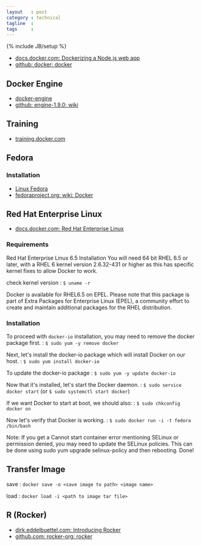 ```yaml
---
layout   : post
category : technical
tagline  : 
tags     : 
---
```

{% include JB/setup %}

- [docs.docker.com: Dockerizing a Node.js web app](https://docs.docker.com/examples/nodejs_web_app/)
- [github: docker: docker](https://github.com/docker/docker)

## Docker Engine

- [docker-engine](https://www.docker.com/docker-engine)
- [github: engine-1.9.0: wiki](https://github.com/docker/docker/wiki/Engine-1.9.0)

## Training 

- [training.docker.com](https://training.docker.com/)

## Fedora

### Installation

- [Linux Fedora](https://docs.docker.com/engine/installation/fedora)
- [fedoraproject.org: wiki: Docker](https://fedoraproject.org/wiki/Docker)

## Red Hat Enterprise Linux

- [docs.docker.com: Red Hat Enterprise Linux](https://docs.docker.com/v1.5/installation/rhel)

### Requirements

Red Hat Enterprise Linux 6.5 Installation
You will need 64 bit RHEL 6.5 or later, with a RHEL 6 kernel version 2.6.32-431 or higher as this has specific kernel fixes to allow Docker to work.

check kernel version
:   `$ uname -r`

Docker is available for RHEL6.5 on EPEL. Please note that this package is part of Extra Packages for Enterprise Linux (EPEL), a community effort to create and maintain additional packages for the RHEL distribution.

### Installation

To proceed with `docker-io` installation, you may need to remove the docker package first.
:   `$ sudo yum -y remove docker`

Next, let's install the docker-io package which will install Docker on our host.
:   `$ sudo yum install docker-io`

To update the docker-io package
:   `$ sudo yum -y update docker-io`

Now that it's installed, let's start the Docker daemon.
:   `$ sudo service docker start` (or `$ sudo systemctl start docker`)

If we want Docker to start at boot, we should also:
:   `$ sudo chkconfig docker on`

Now let's verify that Docker is working.
:   `$ sudo docker run -i -t fedora /bin/bash`

Note: If you get a Cannot start container error mentioning SELinux or permission denied, you may need to update the SELinux policies. This can be done using sudo yum upgrade selinux-policy and then rebooting.
Done!

## Transfer Image

save
:   `docker save -o <save image to path> <image name>`

load
:   `docker load -i <path to image tar file>`

## R (Rocker)

- [dirk.eddelbuettel.com: Introducing Rocker](http://dirk.eddelbuettel.com/blog/2014/10/23/#introducing_rocker)
- [github.com: rocker-org: rocker](https://github.com/rocker-org/rocker)

